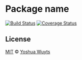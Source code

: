 # Package name

[![Build Status](https://travis-ci.org/author/packageName.svg)](https://travis-ci.org/author/packageName)
[![Coverage Status](https://coveralls.io/repos/author/packageName/badge.png)](https://coveralls.io/r/author/packageName)

## License
[MIT](https://tldrlegal.com/license/mit-license) © [Yoshua Wuyts](yoshuawuyts.com)